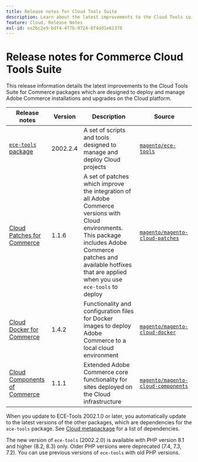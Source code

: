 ```yaml
---
title: Release notes for Cloud Tools Suite
description: Learn about the latest improvements to the Cloud Tools suite for Adobe Commerce.
feature: Cloud, Release Notes
exl-id: ee2bc2e9-bdf4-4f7b-9724-8f4dd1e61378
---
```

# Release notes for Commerce Cloud Tools Suite

This release information details the latest improvements to the Cloud Tools Suite for Commerce packages which are designed to deploy and manage Adobe Commerce installations and upgrades on the Cloud platform.

| Release notes     | Version   | Description                              | Source              |
| ----------------- |-----------| ---------------------------------------- | --------------------------- |
| [`ece-tools` package](ece-tools-package.md) | 2002.2.4 | A set of scripts and tools designed to manage and deploy Cloud projects | [`magento/ece-tools`](https://github.com/magento/ece-tools/tree/2002.2.4) |
| [Cloud Patches for Commerce](cloud-patches.md) | 1.1.6   | A set of patches which improve the integration of all Adobe Commerce versions with Cloud environments. This package includes Adobe Commerce patches and available hotfixes that are applied when you use `ece-tools` to deploy | [`magento/magento-cloud-patches`](https://github.com/magento/magento-cloud-patches/tree/1.1.6) |
| [Cloud Docker for Commerce](cloud-docker.md) | 1.4.2     | Functionality and configuration files for Docker images to deploy Adobe Commerce to a local cloud environment | [`magento/magento-cloud-docker`](https://github.com/magento/magento-cloud-docker/tree/1.4.1) |
| [Cloud Components of Commerce](cloud-components.md) | 1.1.1    | Extended Adobe Commerce core functionality for sites deployed on the Cloud infrastructure | [`magento/magento-cloud-components`](https://github.com/magento/magento-cloud-components/tree/1.1.1) |

When you update to ECE-Tools 2002.1.0 or later, you automatically update to the latest versions of the other packages, which are dependencies for the `ece-tools` package. See [Cloud metapackage](../development/overview.md#cloud-metapackage) for a list of dependencies.

The new version of `ece-tools` (2002.2.0)  is available with PHP version 8.1 and higher (8.2, 8.3) only. Older PHP versions were deprecated (7.4, 7.3, 7.2). You can use previous versions of `ece-tools` with old PHP versions.
